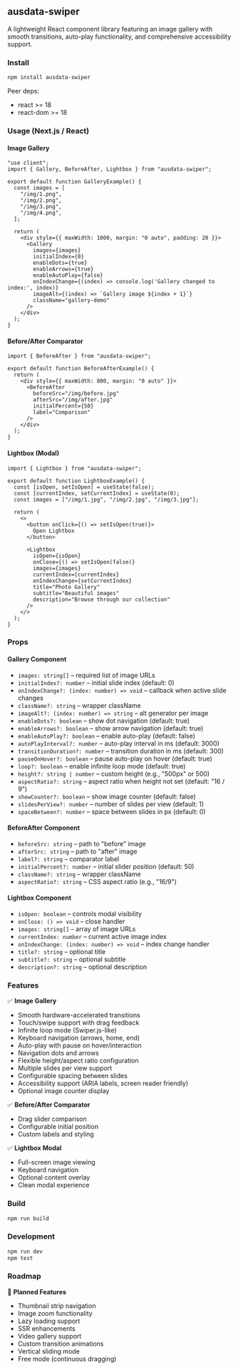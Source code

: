 ## ausdata-swiper

A lightweight React component library featuring an image gallery with smooth transitions, auto-play functionality, and comprehensive accessibility support.

### Install

```bash
npm install ausdata-swiper
```

Peer deps:

- react >= 18
- react-dom >= 18

### Usage (Next.js / React)

#### Image Gallery

```tsx
"use client";
import { Gallery, BeforeAfter, Lightbox } from "ausdata-swiper";

export default function GalleryExample() {
  const images = [
    "/img/1.png",
    "/img/2.png", 
    "/img/3.png",
    "/img/4.png",
  ];

  return (
    <div style={{ maxWidth: 1000, margin: "0 auto", padding: 20 }}>
      <Gallery
        images={images}
        initialIndex={0}
        enableDots={true}
        enableArrows={true}
        enableAutoPlay={false}
        onIndexChange={(index) => console.log('Gallery changed to index:', index)}
        imageAlt={(index) => `Gallery image ${index + 1}`}
        className="gallery-demo"
      />
    </div>
  );
}
```

#### Before/After Comparator

```tsx
import { BeforeAfter } from "ausdata-swiper";

export default function BeforeAfterExample() {
  return (
    <div style={{ maxWidth: 800, margin: "0 auto" }}>
      <BeforeAfter 
        beforeSrc="/img/before.jpg" 
        afterSrc="/img/after.jpg" 
        initialPercent={50}
        label="Comparison"
      />
    </div>
  );
}
```

#### Lightbox (Modal)

```tsx
import { Lightbox } from "ausdata-swiper";

export default function LightboxExample() {
  const [isOpen, setIsOpen] = useState(false);
  const [currentIndex, setCurrentIndex] = useState(0);
  const images = ["/img/1.jpg", "/img/2.jpg", "/img/3.jpg"];

  return (
    <>
      <button onClick={() => setIsOpen(true)}>
        Open Lightbox
      </button>
      
      <Lightbox
        isOpen={isOpen}
        onClose={() => setIsOpen(false)}
        images={images}
        currentIndex={currentIndex}
        onIndexChange={setCurrentIndex}
        title="Photo Gallery"
        subtitle="Beautiful images"
        description="Browse through our collection"
      />
    </>
  );
}
```

### Props

#### Gallery Component

- `images: string[]` – required list of image URLs
- `initialIndex?: number` – initial slide index (default: 0)
- `onIndexChange?: (index: number) => void` – callback when active slide changes
- `className?: string` – wrapper className
- `imageAlt?: (index: number) => string` – alt generator per image
- `enableDots?: boolean` – show dot navigation (default: true)
- `enableArrows?: boolean` – show arrow navigation (default: true)
- `enableAutoPlay?: boolean` – enable auto-play (default: false)
- `autoPlayInterval?: number` – auto-play interval in ms (default: 3000)
- `transitionDuration?: number` – transition duration in ms (default: 300)
- `pauseOnHover?: boolean` – pause auto-play on hover (default: true)
- `loop?: boolean` – enable infinite loop mode (default: true)
- `height?: string | number` – custom height (e.g., "500px" or 500)
- `aspectRatio?: string` – aspect ratio when height not set (default: "16 / 9")
- `showCounter?: boolean` – show image counter (default: false)
- `slidesPerView?: number` – number of slides per view (default: 1)
- `spaceBetween?: number` – space between slides in px (default: 0)

#### BeforeAfter Component

- `beforeSrc: string` – path to "before" image
- `afterSrc: string` – path to "after" image
- `label?: string` – comparator label
- `initialPercent?: number` – initial slider position (default: 50)
- `className?: string` – wrapper className
- `aspectRatio?: string` – CSS aspect ratio (e.g., "16/9")

#### Lightbox Component

- `isOpen: boolean` – controls modal visibility
- `onClose: () => void` – close handler
- `images: string[]` – array of image URLs
- `currentIndex: number` – current active image index
- `onIndexChange: (index: number) => void` – index change handler
- `title?: string` – optional title
- `subtitle?: string` – optional subtitle
- `description?: string` – optional description

### Features

✅ **Image Gallery**
- Smooth hardware-accelerated transitions
- Touch/swipe support with drag feedback
- Infinite loop mode (Swiper.js-like)
- Keyboard navigation (arrows, home, end)
- Auto-play with pause on hover/interaction
- Navigation dots and arrows
- Flexible height/aspect ratio configuration
- Multiple slides per view support
- Configurable spacing between slides
- Accessibility support (ARIA labels, screen reader friendly)
- Optional image counter display

✅ **Before/After Comparator**
- Drag slider comparison
- Configurable initial position
- Custom labels and styling

✅ **Lightbox Modal**
- Full-screen image viewing
- Keyboard navigation
- Optional content overlay
- Clean modal experience

### Build

```bash
npm run build
```

### Development

```bash
npm run dev
npm test
```

### Roadmap

🔄 **Planned Features**
- Thumbnail strip navigation
- Image zoom functionality
- Lazy loading support
- SSR enhancements
- Video gallery support
- Custom transition animations
- Vertical sliding mode
- Free mode (continuous dragging)
